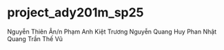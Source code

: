 # project_ady201m_sp25

Nguyễn Thiên Ân/n
Phạm Anh Kiệt
Trương Nguyễn Quang Huy
Phan Nhật Quang
Trần Thế Vũ

